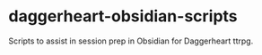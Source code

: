 # daggerheart-obsidian-scripts
Scripts to assist in session prep in Obsidian for Daggerheart ttrpg.
